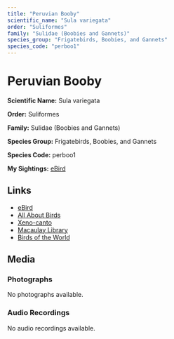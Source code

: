 ```yaml
---
title: "Peruvian Booby"
scientific_name: "Sula variegata"
order: "Suliformes"
family: "Sulidae (Boobies and Gannets)"
species_group: "Frigatebirds, Boobies, and Gannets"
species_code: "perboo1"
---
```


# Peruvian Booby

**Scientific Name:** Sula variegata

**Order:** Suliformes

**Family:** Sulidae (Boobies and Gannets)

**Species Group:** Frigatebirds, Boobies, and Gannets

**Species Code:** perboo1

**My Sightings:** [eBird](https://ebird.org/lifelist?r=world&time=life&spp=perboo1)

## Links
* [eBird](https://ebird.org/species/perboo1) 
* [All About Birds](https://www.allaboutbirds.org/guide/perboo1) 
* [Xeno-canto](https://www.xeno-canto.org/species/sula-variegata) 
* [Macaulay Library](https://search.macaulaylibrary.org/catalog?taxonCode=perboo1&sort=rating_rank_desc)
* [Birds of the World](https://birdsoftheworld.org/bow/species/perboo1)

## Media
### Photographs
No photographs available.

### Audio Recordings
No audio recordings available.

